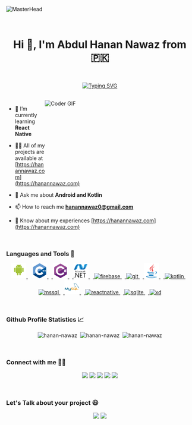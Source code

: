 ![MasterHead](https://1.bp.blogspot.com/-7A4WynwLsMw/XbBpCXG8fHI/AAAAAAAAMt4/uOa1bpLskYgrwGbllhSu2SDj_Mig8SXJQCLcBGAsYHQ/s1600/2000_600px.gif)

<br/>

<h1 align="center">Hi 👋, I'm Abdul Hanan Nawaz from 🇵🇰</h1>

<br/>

<p align="center"><a href="https://git.io/typing-svg"><img src="https://readme-typing-svg.herokuapp.com?size=22&duration=4000&pause=1000&center=true&vCenter=true&width=535&lines=I'm+a+Meta+Certified+Android+Developer;Freelancer;" alt="Typing SVG" /></a> </p>

<br/>

<img alt="Coder GIF" align="right" height=200 width=400 src="https://thumbs.gfycat.com/EvilNextDevilfish-small.gif" />

- 🌱 I’m currently learning **React Native**

- 👨‍💻 All of my projects are available at [https://hanannawaz.com](https://hanannawaz.com)

- 💬 Ask me about **Android and Kotlin**

- 📫 How to reach me **hanannawaz0@gmail.com**

- 📄 Know about my experiences [https://hanannawaz.com](https://hanannawaz.com)

<br/>

<h3 align="left">Languages and Tools 🧰</h3>
<p align="center"> <a href="https://developer.android.com" target="_blank" rel="noreferrer"> <img src="https://raw.githubusercontent.com/devicons/devicon/master/icons/android/android-original-wordmark.svg" alt="android" width="40" height="40"/> </a>&nbsp;&nbsp; <a href="https://www.w3schools.com/cpp/" target="_blank" rel="noreferrer"> <img src="https://raw.githubusercontent.com/devicons/devicon/master/icons/cplusplus/cplusplus-original.svg" alt="cplusplus" width="40" height="40"/> </a> &nbsp;&nbsp;<a href="https://www.w3schools.com/cs/" target="_blank" rel="noreferrer"> <img src="https://raw.githubusercontent.com/devicons/devicon/master/icons/csharp/csharp-original.svg" alt="csharp" width="40" height="40"/> </a> &nbsp;&nbsp;<a href="https://dotnet.microsoft.com/" target="_blank" rel="noreferrer"> <img src="https://raw.githubusercontent.com/devicons/devicon/master/icons/dot-net/dot-net-original-wordmark.svg" alt="dotnet" width="40" height="40"/> </a> &nbsp;&nbsp;<a href="https://firebase.google.com/" target="_blank" rel="noreferrer"> <img src="https://www.vectorlogo.zone/logos/firebase/firebase-icon.svg" alt="firebase" width="40" height="40"/> </a>&nbsp;&nbsp;<a href="https://git-scm.com/" target="_blank" rel="noreferrer"> <img src="https://www.vectorlogo.zone/logos/git-scm/git-scm-icon.svg" alt="git" width="40" height="40"/> </a> &nbsp;&nbsp;<a href="https://www.java.com" target="_blank" rel="noreferrer"> <img src="https://raw.githubusercontent.com/devicons/devicon/master/icons/java/java-original.svg" alt="java" width="40" height="40"/> </a> &nbsp;&nbsp;<a href="https://kotlinlang.org" target="_blank" rel="noreferrer"> <img src="https://www.vectorlogo.zone/logos/kotlinlang/kotlinlang-icon.svg" alt="kotlin" width="40" height="40"/> </a>  &nbsp;&nbsp;<a href="https://www.microsoft.com/en-us/sql-server" target="_blank" rel="noreferrer"> <img src="https://www.svgrepo.com/show/303229/microsoft-sql-server-logo.svg" alt="mssql" width="40" height="40"/> </a>   &nbsp;&nbsp;<a href="https://www.mysql.com/" target="_blank" rel="noreferrer"> <img src="https://raw.githubusercontent.com/devicons/devicon/master/icons/mysql/mysql-original-wordmark.svg" alt="mysql" width="40" height="40"/> </a>   &nbsp;&nbsp;<a href="https://reactnative.dev/" target="_blank" rel="noreferrer"> <img src="https://reactnative.dev/img/header_logo.svg" alt="reactnative" width="40" height="40"/> </a>  &nbsp;&nbsp;<a href="https://www.sqlite.org/" target="_blank" rel="noreferrer"> <img src="https://www.vectorlogo.zone/logos/sqlite/sqlite-icon.svg" alt="sqlite" width="40" height="40"/> </a>  &nbsp;&nbsp;<a href="https://www.adobe.com/products/xd.html" target="_blank" rel="noreferrer"> <img src="https://cdn.worldvectorlogo.com/logos/adobe-xd.svg" alt="xd" width="40" height="40"/> </a> </p>

<br/>

<h3 align="left">Github Profile Statistics 📈 </h3>
<p align="center" ><img align="center" height=120 src="https://github-readme-stats.vercel.app/api/top-langs?username=hanan-nawaz&show_icons=true&locale=en&layout=compact" alt="hanan-nawaz" /> &nbsp;<img align="center" src="https://github-readme-stats.vercel.app/api?username=hanan-nawaz&show_icons=true&locale=en" height=120 alt="hanan-nawaz" /> &nbsp;<img align="center" height=120 src="https://github-readme-streak-stats.herokuapp.com/?user=hanan-nawaz&" alt="hanan-nawaz" /></p>

<br/>

<h3 align="left">Connect with me 🤝🏻 </h3>
<p align="center">
<a href="https://www.linkedin.com/in/abdulhanan0/"><img src="https://img.shields.io/badge/-Abdul%20Hanan%20Nawaz-0077B5?style=flat&logo=Linkedin&logoColor=white"/></a>
<a href="mailto:hanannawa0@gmail.com"><img src="https://img.shields.io/badge/-Abdul Hanan Nawaz-D14836?style=flat&logo=Gmail&logoColor=white"/></a>
<a href="https://instagram.com/hanan__nawaz"><img src="https://img.shields.io/badge/-@hanan__nawaz-E4405F?style=flat&logo=Instagram&logoColor=white"/></a>
<a href="https://twitter.com/hanannawaz0"><img src="https://img.shields.io/badge/-@hanannawaz0-1877F2?style=flat&logo=Twitter&logoColor=white"/></a>
<a href="https://hanannawaz.com"><img src="https://img.shields.io/badge/-Portfolio-1877F2?style=flat&logo=Twitter&logoColor=white"/></a>
</p>

<br/>

<h3 align="left">Let's Talk about your project 😃 </h3>
<p align="center">
<a href="https://www.upwork.com/freelancers/~01da1397cb42c5b105"><img src="https://img.shields.io/badge/-Abdul%20Hanan%20Nawaz-6fda44?style=flat&logo=upwork&logoColor=white"/></a>
<a href="https://www.fiverr.com/abdulhanan90"><img src="https://img.shields.io/badge/-Abdul%20Hanan%20Nawaz-00b22d?style=flat&logo=Fiverr&logoColor=white"/></a>

</p>

